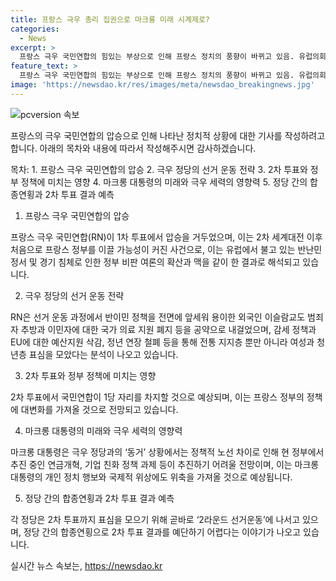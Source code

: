 ```yaml
---
title: 프랑스 극우 총리 집권으로 마크롱 미래 시계제로?
categories:
  - News
excerpt: >
  프랑스 극우 국민연합의 힘있는 부상으로 인해 프랑스 정치의 풍향이 바뀌고 있음. 유럽의회 선거 결과를 확인한 후 극우 세력의 약진이 민심임을 확인시켜, 프랑스 총선 1차 투표에서 국민연합이 압승하며 정부의 정책 변화가 예상됨. 이번 선거는 반난민 정서와 경기 침체 등으로 인한 정부 비판 여론의 확산과 같은 유럽 전역의 동향을 보여주며, 마크롱 대통령의 정치적 미래가 불투명해짐. 2차 투표에서의 결과에 대한 예측은 어려우나, 국민연합의 지지자들은 권력의 교체를 향한 열망을 명확히 보여주었으며, 정당들 간의 합종연횡이 쉽게 예단하기 어려울 것으로 보임.
feature_text: >
  프랑스 극우 국민연합의 힘있는 부상으로 인해 프랑스 정치의 풍향이 바뀌고 있음. 유럽의회 선거 결과를 확인한 후 극우 세력의 약진이 민심임을 확인시켜, 프랑스 총선 1차 투표에서 국민연합이 압승하며 정부의 정책 변화가 예상됨. 이번 선거는 반난민 정서와 경기 침체 등으로 인한 정부 비판 여론의 확산과 같은 유럽 전역의 동향을 보여주며, 마크롱 대통령의 정치적 미래가 불투명해짐. 2차 투표에서의 결과에 대한 예측은 어려우나, 국민연합의 지지자들은 권력의 교체를 향한 열망을 명확히 보여주었으며, 정당들 간의 합종연횡이 쉽게 예단하기 어려울 것으로 보임.
image: 'https://newsdao.kr/res/images/meta/newsdao_breakingnews.jpg'
---
```


<p><img src="https://newsdao.kr/res/images/meta/newsdao_breakingnews.jpg" alt="pcversion 속보" /></p>

<p>프랑스의 극우 국민연합의 압승으로 인해 나타난 정치적 상황에 대한 기사를 작성하려고 합니다. 아래의 목차와 내용에 따라서 작성해주시면 감사하겠습니다.</p>

<p>목차:
1. 프랑스 극우 국민연합의 압승
2. 극우 정당의 선거 운동 전략
3. 2차 투표와 정부 정책에 미치는 영향
4. 마크롱 대통령의 미래와 극우 세력의 영향력
5. 정당 간의 합종연횡과 2차 투표 결과 예측</p>

<ol>
<li>프랑스 극우 국민연합의 압승</li>
</ol>

<p>프랑스 극우 국민연합(RN)이 1차 투표에서 압승을 거두었으며, 이는 2차 세계대전 이후 처음으로 프랑스 정부를 이끌 가능성이 커진 사건으로, 이는 유럽에서 불고 있는 반난민 정서 및 경기 침체로 인한 정부 비판 여론의 확산과 맥을 같이 한 결과로 해석되고 있습니다.</p>

<ol start="2">
<li>극우 정당의 선거 운동 전략</li>
</ol>

<p>RN은 선거 운동 과정에서 반이민 정책을 전면에 앞세워 용이한 외국인 이슬람교도 범죄자 추방과 이민자에 대한 국가 의료 지원 폐지 등을 공약으로 내걸었으며, 감세 정책과 EU에 대한 예산지원 삭감, 정년 연장 철폐 등을 통해 전통 지지층 뿐만 아니라 여성과 청년층 표심을 모았다는 분석이 나오고 있습니다.</p>

<ol start="3">
<li>2차 투표와 정부 정책에 미치는 영향</li>
</ol>

<p>2차 투표에서 국민연합이 1당 자리를 차지할 것으로 예상되며, 이는 프랑스 정부의 정책에 대변화를 가져올 것으로 전망되고 있습니다.</p>

<ol start="4">
<li>마크롱 대통령의 미래와 극우 세력의 영향력</li>
</ol>

<p>마크롱 대통령은 극우 정당과의 ‘동거’ 상황에서는 정책적 노선 차이로 인해 현 정부에서 추진 중인 연금개혁, 기업 친화 정책 과제 등이 추진하기 어려울 전망이며, 이는 마크롱 대통령의 개인 정치 행보와 국제적 위상에도 위축을 가져올 것으로 예상됩니다.</p>

<ol start="5">
<li>정당 간의 합종연횡과 2차 투표 결과 예측</li>
</ol>

<p>각 정당은 2차 투표까지 표심을 모으기 위해 곧바로 ‘2라운드 선거운동’에 나서고 있으며, 정당 간의 합종연횡으로 2차 투표 결과를 예단하기 어렵다는 이야기가 나오고 있습니다.</p>
실시간 뉴스 속보는, <a href="https://newsdao.kr" rel="dofollow">https://newsdao.kr</a>


